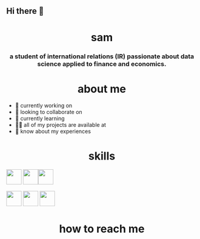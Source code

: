 ## Hi there 👋

<!--
**samttsummer/samttsummer** is a ✨ _special_ ✨ repository because its `README.md` (this file) appears on your GitHub profile. -->

<h1 align="center">sam</h1>
<h3 align="center">a student of international relations (IR) passionate about data science applied to finance and economics.</h3>

<h1 align="center">about me</h1>

- 🔭 currently working on
- 🤝 looking to collaborate on
- 🌱 currently learning
- 👨‍💻 all of my projects are available at
- 📄 know about my experiences

<h1 align="center">skills</h1>

<img src="https://cdn.jsdelivr.net/gh/devicons/devicon@latest/icons/photoshop/photoshop-original.svg" width="40" height="40"/> <img src="https://cdn.jsdelivr.net/gh/devicons/devicon@latest/icons/xd/xd-original.svg" width="40" height="40"/><img src="https://cdn.jsdelivr.net/gh/devicons/devicon@latest/icons/figma/figma-original.svg" width="40" height="40"/>

<img src="https://cdn.jsdelivr.net/gh/devicons/devicon@latest/icons/typescript/typescript-original.svg" width="40" height="40"/> <img src="https://cdn.jsdelivr.net/gh/devicons/devicon@latest/icons/javascript/javascript-original.svg" width="40" height="40"/> <img src="https://cdn.jsdelivr.net/gh/devicons/devicon@latest/icons/react/react-original.svg" width="40" height="40"/>
<h1 align="center">how to reach me</h1>
